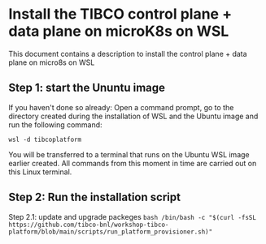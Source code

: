 # Install the TIBCO control plane + data plane on microK8s on WSL

This document contains a description to install the control plane + data plane on micro8s on WSL


## Step 1: start the Ununtu image
If you haven't done so already: Open a command prompt, go to the directory created during the installation of WSL and the Ubuntu image and run the following command:
```windows terminal
wsl -d tibcoplatform
```

You will be transferred to a terminal that runs on the Ubuntu WSL image earlier created. All commands from this moment in time are carried out on this Linux terminal.


## Step 2: Run the installation script 

Step 2.1: update and upgrade packeges
    ```bash
    /bin/bash -c "$(curl -fsSL https://github.com/tibco-bnl/workshop-tibco-platform/blob/main/scripts/run_platform_provisioner.sh)"
    ```